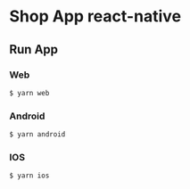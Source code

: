 # Shop App react-native

## Run App

### Web

```bash
$ yarn web
```

### Android

```bash
$ yarn android
```

### IOS

```bash
$ yarn ios
```
